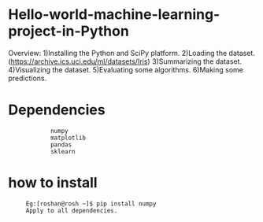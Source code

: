# Hello-world-machine-learning-project-in-Python
Overview:
        1)Installing the Python and SciPy platform.
        2)Loading the dataset. (https://archive.ics.uci.edu/ml/datasets/Iris)
        3)Summarizing the dataset.
        4)Visualizing the dataset.
        5)Evaluating some algorithms.
        6)Making some predictions.

# Dependencies
                numpy
                matplotlib
                pandas
                sklearn
                
# how to install 

         Eg:[roshan@rosh ~]$ pip install numpy 
         Apply to all dependencies.
 

                

                

